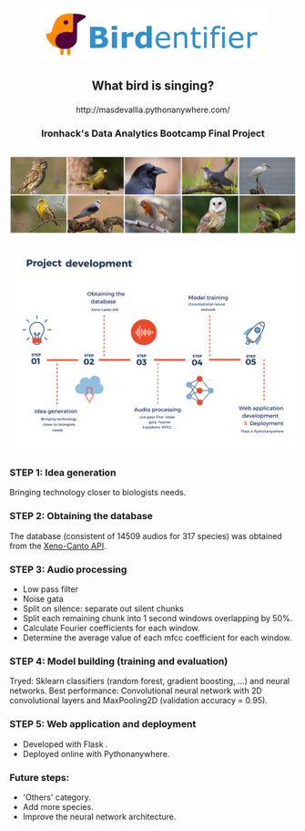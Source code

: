 
<p align="center"><img  src="https://raw.githubusercontent.com/Masdevallia/what-bird-is-singing/master/images/logo.jpg" width="400"></p>

## <p align="center">What bird is singing?</p>
<p align="center">http://masdevallia.pythonanywhere.com/</p>

### <p align="center">Ironhack's Data Analytics Bootcamp Final Project</p>

## 

<p align="center"><img  src="https://raw.githubusercontent.com/Masdevallia/what-bird-is-singing/master/images/photosall.png" width="900"></p>

<p align="center"><img  src="https://raw.githubusercontent.com/Masdevallia/what-bird-is-singing/master/images/index.jpg" width="700"></p>

### STEP 1: Idea generation
Bringing technology closer to biologists needs.

### STEP 2: Obtaining the database
The database (consistent of 14509 audios for 317 species) was obtained from the [Xeno-Canto API](https://www.xeno-canto.org/explore/api).

### STEP 3: Audio processing
- Low pass filter
- Noise gata
- Split on silence: separate out silent chunks
- Split each remaining chunk into 1 second windows overlapping by 50%.
- Calculate Fourier coefficients for each window.
- Determine the average value of each mfcc coefficient for each window.

### STEP 4: Model building (training and evaluation)
Tryed: Sklearn classifiers (random forest, gradient boosting, ...) and neural networks.
Best performance: Convolutional neural network with 2D convolutional layers and MaxPooling2D (validation accuracy = 0.95).

### STEP 5: Web application and deployment
- Developed with Flask .
- Deployed online with Pythonanywhere.

### Future steps:
- 'Others' category.
- Add more species.
- Improve the neural network architecture.